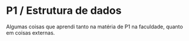 # P1 / Estrutura de dados
Algumas coisas que aprendi tanto na matéria de P1 na faculdade, quanto em coisas externas.
